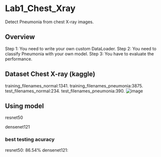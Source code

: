# Lab1_Chest_Xray
Detect Pneumonia from chest X-ray images.
## Overview
Step 1: You need to write your own custom DataLoader.
Step 2: You need to classify Pneumonia with your own model.
Step 3: You have to evaluate the performance.

## Dataset Chest X-ray (kaggle)
training_filenames_normal:1341.
training_filenames_pneumonia:3875.
test_filenames_normal:234.
test_filenames_pneumonia:390.
![image](https://user-images.githubusercontent.com/102677209/160859475-a4ee50ff-109b-4c12-9d07-b672c6fdcc18.png)


## Using model
resnet50

densenet121

### best testing acuracy
resnet50: 86.54%
densenet121: 

